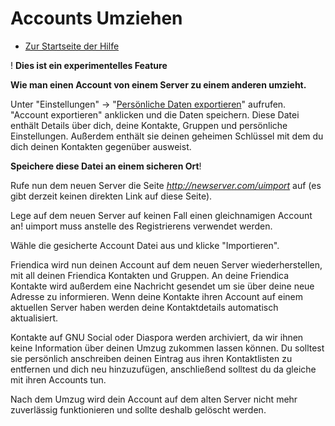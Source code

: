 Accounts Umziehen
=================

* [Zur Startseite der Hilfe](help)


! **Dies ist ein experimentelles Feature**

**Wie man einen Account von einem Server zu einem anderen umzieht.**

Unter "Einstellungen" -> "[Persönliche Daten exportieren](uexport)" aufrufen.
"Account exportieren" anklicken und die Daten speichern.
Diese Datei enthält Details über dich, deine Kontakte, Gruppen und persönliche Einstellungen. 
Außerdem enthält sie deinen geheimen Schlüssel mit dem du dich deinen Kontakten gegenüber ausweist.

**Speichere diese Datei an einem sicheren Ort**!

Rufe nun dem neuen Server die Seite *http://newserver.com/uimport* auf (es gibt derzeit keinen direkten Link auf diese Seite).

Lege auf dem neuen Server auf keinen Fall einen gleichnamigen Account an!
uimport muss anstelle des Registrierens verwendet werden.

Wähle die gesicherte Account Datei aus und klicke "Importieren".

Friendica wird nun deinen Account auf dem neuen Server wiederherstellen, mit all deinen Friendica Kontakten und Gruppen. 
An deine Friendica Kontakte wird außerdem eine Nachricht gesendet um sie über deine neue Adresse zu informieren.
Wenn deine Kontakte ihren Account auf einem aktuellen Server haben werden deine Kontaktdetails automatisch aktualisiert.

Kontakte auf GNU Social oder Diaspora werden archiviert, da wir ihnen keine Information über deinen Umzug zukommen lassen können.
Du solltest sie persönlich anschreiben deinen Eintrag aus ihren Kontaktlisten zu entfernen und dich neu hinzuzufügen, anschließend solltest du da gleiche mit ihren Accounts tun.

Nach dem Umzug wird dein Account auf dem alten Server nicht mehr zuverlässig funktionieren und sollte deshalb gelöscht werden.
